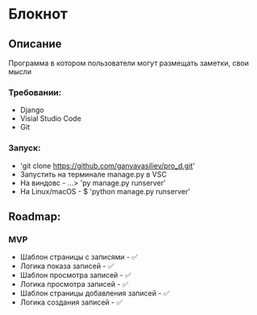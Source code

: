 # Блокнот

## Описание
Программа в котором пользователи могут размещать заметки, свои мысли

### Требовании:
* Django
* Visial Studio Code
* Git

### Запуск:
* 'git clone https://github.com/ganyavasiliev/pro_d.git'
* Запyстить на терминале manage.py в VSC
* На виндовс - ...\> 'py manage.py runserver'
* На Linux/macOS - $ 'python manage.py runserver'

## Roadmap:
### MVP
* Шаблон страницы с записями - ✅
* Логика показа записей - ✅
* Шаблон просмотра записей - ✅
* Логика просмотра записей - ✅
* Шаблон страницы добавления записей - ✅
* Логика создания записей - ✅